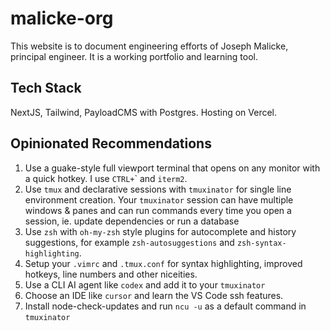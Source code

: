 # malicke-org

This website is to document engineering efforts of Joseph Malicke, principal engineer. It is a working portfolio and learning tool. 

## Tech Stack
NextJS, Tailwind, PayloadCMS with Postgres. Hosting on Vercel. 

## Opinionated Recommendations

1. Use a guake-style full viewport terminal that opens on any monitor with a quick hotkey. I use `CTRL+`\` and `iterm2`. 
1. Use `tmux` and declarative sessions with `tmuxinator` for single line environment creation. Your `tmuxinator` session can have multiple windows & panes and can run commands every time you open a session, ie. update dependencies or run a database
1. Use `zsh` with `oh-my-zsh` style plugins for autocomplete and history suggestions, for example `zsh-autosuggestions` and `zsh-syntax-highlighting`. 
1. Setup your `.vimrc` and `.tmux.conf` for syntax highlighting, improved hotkeys, line numbers and other niceities. 
1. Use a CLI AI agent like `codex` and add it to your `tmuxinator`
1. Choose an IDE like `cursor` and learn the VS Code ssh features.
1. Install node-check-updates and run `ncu -u` as a default command in `tmuxinator`
